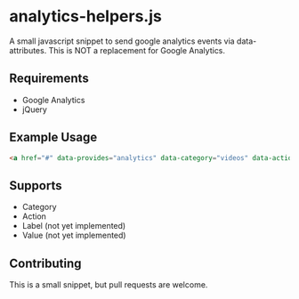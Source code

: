 analytics-helpers.js
================

A small javascript snippet to send google analytics events via data-attributes. This is NOT a replacement for Google Analytics.

## Requirements
- Google Analytics
- jQuery

## Example Usage
```html
<a href="#" data-provides="analytics" data-category="videos" data-action="played">Play</a>
```

## Supports
- Category
- Action
- Label (not yet implemented)
- Value (not yet implemented)

## Contributing
This is a small snippet, but pull requests are welcome.
